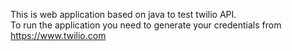This is web application based on java to test twilio API. <br/>
To run the application you need to generate your credentials from https://www.twilio.com

